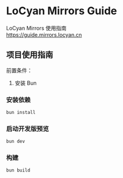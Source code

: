 # LoCyan Mirrors Guide

LoCyan Mirrors 使用指南  
<https://guide.mirrors.locyan.cn>

## 项目使用指南

前置条件：

1. 安装 Bun

### 安装依赖

```sh
bun install
```

### 启动开发版预览

```sh
bun dev
```

### 构建

```sh
bun build
```
